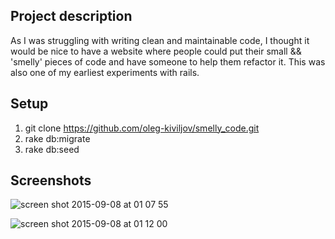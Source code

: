 ## Project description
As I was struggling with writing clean and maintainable code, I thought it would be nice to have a website where people could put their small && 'smelly' pieces of code and have someone to help them refactor it. This was also one of my earliest experiments with rails.

## Setup
1. git clone https://github.com/oleg-kiviljov/smelly_code.git
2. rake db:migrate
3. rake db:seed

## Screenshots
![screen shot 2015-09-08 at 01 07 55](https://cloud.githubusercontent.com/assets/10065250/9723649/33e6af06-55c6-11e5-8e25-845b21861f6c.png)

![screen shot 2015-09-08 at 01 12 00](https://cloud.githubusercontent.com/assets/10065250/9723654/aa88987c-55c6-11e5-94f6-3238e73c23e6.png)
